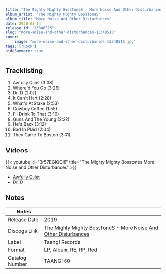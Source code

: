 ```yaml
---
title: "The Mighty Mighty BossToneS - More Noise And Other Disturbances"
album_artist: "The Mighty Mighty BossToneS"
album_title: "More Noise And Other Disturbances"
date: 2020-08-14
release_id: "13348515"
slug: "more-noise-and-other-disturbances-13348515"
cover:
    image: "more-noise-and-other-disturbances-13348515.jpg"
tags: ["Rock"]
hideSummary: true
---
```


## Tracklisting
1. Awfully Quiet (3:08)
2. Where'd You Go (3:26)
3. Dr. D (2:02)
4. It Can't Hurt (2:28)
5. What's At Stake (2:53)
6. Cowboy Coffee (1:55)
7. I'll Drink To That (3:10)
8. Guns And The Young (2:22)
9. He's Back (3:12)
10. Bad In Plaid (2:04)
11. They Came To Boston (3:31)

## Videos
{{< youtube id="3r57EGlQQl8" title="The Mighty Mighty Bosstones   More Noise and Other Disturbances" >}}
- [Awfully Quiet](https://www.youtube.com/watch?v=fB33d-Htc6k)
- [Dr. D](https://www.youtube.com/watch?v=gyDDt7YnKEI)

## Notes

| Notes          |             |
| ---------------| ----------- |
| Release Date   | 2019 |
| Discogs Link   | [The Mighty Mighty BossToneS - More Noise And Other Disturbances](https://www.discogs.com/release/13348515) |
| Label          | Taang! Records |
| Format         | LP, Album, RE, RP, Red |
| Catalog Number | TAANG! 60 |

